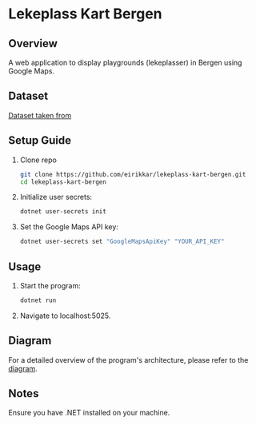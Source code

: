 # Lekeplass Kart Bergen

## Overview

A web application to display playgrounds (lekeplasser) in Bergen using Google Maps.

## Dataset

[Dataset taken from](https://github.com/datahotellet/dataset-archive/blob/main/datasets/bergen/lekeplasser/dataset.csv)

## Setup Guide

1. Clone repo

   ```bash
   git clone https://github.com/eirikkar/lekeplass-kart-bergen.git
   cd lekeplass-kart-bergen

   ```

2. Initialize user secrets:

   ```bash
   dotnet user-secrets init
   ```

3. Set the Google Maps API key:

   ```bash
   dotnet user-secrets set "GoogleMapsApiKey" "YOUR_API_KEY"

   ```

## Usage

1.  Start the program:
    ```sh
    dotnet run
    ```
2.  Navigate to localhost:5025.

## Diagram

For a detailed overview of the program's architecture, please refer to the [diagram](/documentation/lekeplass.png).

## Notes

Ensure you have .NET installed on your machine.

